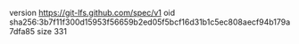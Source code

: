 version https://git-lfs.github.com/spec/v1
oid sha256:3b7f11f300d15953f56659b2ed05f5bcf16d31b1c5ec808aecf94b179a7dfa85
size 331
